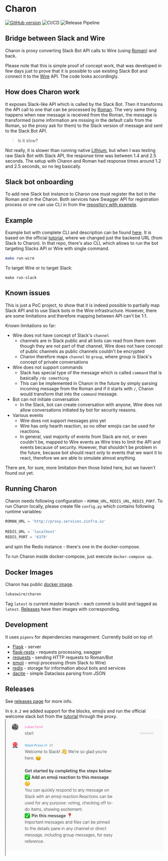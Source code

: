 # Charon
[![GitHub version](https://badge.fury.io/gh/wireapp%2Fcharon.svg)](https://badge.fury.io/gh/wireapp%2Fcharon)
![CI/CD](https://github.com/wireapp/charon/workflows/CI/CD/badge.svg)
![Release Pipeline](https://github.com/wireapp/charon/workflows/Release%20Pipeline/badge.svg)

## Bridge between Slack and Wire
Charon is proxy converting Slack Bot API calls to Wire (using [Roman](https://github.com/dkovacevic/roman)) and back.

Please note that this is simple proof of concept work, that was developed in few days just to prove that it is possible
to use existing Slack Bot and connect it to the [Wire](https://wire.com) API.
The code looks accordingly.

## How does Charon work
It exposes Slack-like API which is called by the Slack Bot.
Then it transforms the API call to one that can be processed by [Roman](https://github.com/dkovacevic/roman).
The very same thing happens when new message is received from the Roman,
the message is transformed (some information are missing in the default calls from the Roman, so the proxy ask for them)
 to the Slack version of message and sent to the Slack Bot API.
 
 > Is it slow?
 
 Not really, it is slower than running native [Lithium](https://github.com/wireapp/lithium),
 but when I was testing raw Slack Bot with Slack API, the response time was between 1.4 and 2.5 seconds.
 The setup with Charon and Roman had response times around 1.2 and 2.5 seconds, so no leg basically. 

## Slack bot onboarding
To add new Slack bot instance to Charon one must register the bot in the Roman and in the Charon.
Both services have Swagger API for registration process or one can use CLI 
in from the [repository with example](https://github.com/LukasForst/slack-onboarding-bot/tree/master/cli). 

## Example
Example bot with complete CLI and description can be found [here](https://github.com/LukasForst/slack-onboarding-bot).
It is based on the official [tutorial](https://github.com/slackapi/python-slackclient/tree/master/tutorial),
where we changed just the backend URL (from Slack to Charon).
In that repo, there's also CLI, which allows to run the bot targeting Slacks API or Wire with single command.
```bash
make run-wire
```
To target Wire or to target Slack:
```
make run-slack
```

## Known issues 
This is just a PoC project, to show that it is indeed possible to partially map Slack API 
and to use Slack bots in the Wire infrastructure. 
However, there are some limitations and therefore mapping between API can't be 1:1.

Known limitations so far:
* Wire does not have concept of Slack's `channel`
    * channels are in Slack public and all bots can read from them even though they are not part of that channel,
    Wire does not have concept of public channels as public channels couldn't be encrypted
    * Charon therefore maps `channel` to `group`, where group is Slack's concept of private conversations
* Wire does not support commands
    * Slack has special type of the message which is called `command` that is basically `/do something`
    * This can be implemented in Charon in the future by simply parsing incoming message from the Roman
    and if it starts with `/`, Charon would transform that into the `command` message.
* Bot can not initiate conversation
    * In the Slack, bot can create conversation with anyone, 
    Wire does not allow conversations initiated by bot for security reasons.
* Various events
    * Wire does not support messages pins yet
    * Wire has only hearth reaction, so no other emojis can be used for reactions.
    * In general, vast majority of events from Slack are not, or even couldn't be, mapped to Wire events
    as Wire tries to limit the API and events because of security.
    However, that shouldn't be problem in the future, because bot should react only to events that we want it to react,
    therefore we are able to simulate almost anything. 

There are, for sure, more limitation then those listed here, but we haven't found out yet.

## Running Charon
Charon needs following configuration - `ROMAN_URL`, `REDIS_URL`, `REDIS_PORT`.
To run Charon locally, please create file `config.py` which contains following runtime variables:
```python
ROMAN_URL = 'http://proxy.services.zinfra.io'

REDIS_URL = 'localhost'
REDIS_PORT = '6379'
```
and spin the Redis instance - there's one in the docker-compose.

To run Charon inside docker-compose, just execute `docker-compose up`.

## Docker Images
Charon has public [docker image](https://hub.docker.com/r/lukaswire/charon).
```bash
lukaswire/charon
```
Tag `latest` is current master branch - each commit is build and tagged as `latest`.
[Releases](https://github.com/wireapp/charon/releases) have then images with corresponding.

## Development
It uses `pipenv` for dependencies management. 
Currently build on top of:
- [Flask](https://github.com/pallets/flask) - server
- [flask-restx](https://github.com/python-restx/flask-restx) - requests processing, swagger
- [requests](https://github.com/psf/requests) - sending HTTP requests to Roman/Bot
- [emoji](https://github.com/carpedm20/emoji/) - emoji processing (from Slack to Wire)
- [redis](https://github.com/andymccurdy/redis-py) - storage for information about bots and services
- [dacite](https://github.com/konradhalas/dacite) - simple Dataclass parsing from JSON

## Releases
See [releases page](https://github.com/wireapp/charon/releases) for more info.

In `0.0.2` we added support for the blocks, emojis 
and run the official welcome slack bot from the [tutorial](https://github.com/slackapi/python-slackclient/tree/master/tutorial)
through the proxy.
![alt text](resources/welcome_bot-wire.png "Working example of the proxy.")
